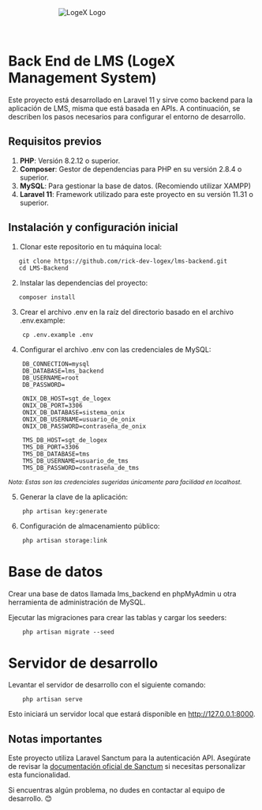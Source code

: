 <span style="display: flex; flex-align: center; justify-items: center; place-self: center; height:auto; width: 300px">
<img src="https://www.logex.com.ec/wp-content/uploads/2024/05/cropped-logoweb.png" alt="LogeX Logo" style="max-width: 100%;display: grid;place-self: center;" />
</span>
<br/>
<br/>

# Back End de LMS (LogeX Management System)

Este proyecto está desarrollado en Laravel 11 y sirve como backend para la aplicación de LMS, misma que está basada en APIs. A continuación, se describen los pasos necesarios para configurar el entorno de desarrollo.

## Requisitos previos

1. **PHP**: Versión 8.2.12 o superior.
2. **Composer**: Gestor de dependencias para PHP en su versión 2.8.4 o superior.
3. **MySQL**: Para gestionar la base de datos. (Recomiendo utilizar XAMPP)
4. **Laravel 11**: Framework utilizado para este proyecto en su versión 11.31 o superior.

## Instalación y configuración inicial

1. Clonar este repositorio en tu máquina local:

```
   git clone https://github.com/rick-dev-logex/lms-backend.git
   cd LMS-Backend
```

2. Instalar las dependencias del proyecto:

```
   composer install
```

3. Crear el archivo .env en la raíz del directorio basado en el archivo .env.example:

```
    cp .env.example .env
```

4. Configurar el archivo .env con las credenciales de MySQL:

```
    DB_CONNECTION=mysql
    DB_DATABASE=lms_backend
    DB_USERNAME=root
    DB_PASSWORD=

    ONIX_DB_HOST=sgt_de_logex
    ONIX_DB_PORT=3306
    ONIX_DB_DATABASE=sistema_onix
    ONIX_DB_USERNAME=usuario_de_onix
    ONIX_DB_PASSWORD=contraseña_de_onix

    TMS_DB_HOST=sgt_de_logex
    TMS_DB_PORT=3306
    TMS_DB_DATABASE=tms
    TMS_DB_USERNAME=usuario_de_tms
    TMS_DB_PASSWORD=contraseña_de_tms

```

<small style="font-size:.75rem; font-style: italic;">Nota: Estas son las credenciales sugeridas únicamente para facilidad en localhost.</small>

5. Generar la clave de la aplicación:

```
    php artisan key:generate
```

6. Configuración de almacenamiento público:

```
    php artisan storage:link
```

# Base de datos

Crear una base de datos llamada lms_backend en phpMyAdmin u otra herramienta de administración de MySQL.

Ejecutar las migraciones para crear las tablas y cargar los seeders:

```
    php artisan migrate --seed
```

# Servidor de desarrollo

Levantar el servidor de desarrollo con el siguiente comando:

```
    php artisan serve
```

Esto iniciará un servidor local que estará disponible en http://127.0.0.1:8000.

## Notas importantes

Este proyecto utiliza Laravel Sanctum para la autenticación API. Asegúrate de revisar la [documentación oficial de Sanctum](https://laravel.com/docs/11.x/sanctum) si necesitas personalizar esta funcionalidad.

Si encuentras algún problema, no dudes en contactar al equipo de desarrollo. 😊

